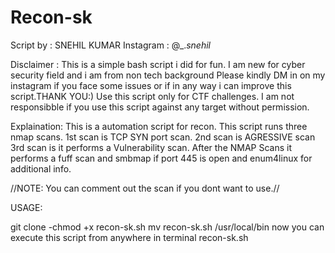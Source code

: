 # Recon-sk
Script by : SNEHIL KUMAR
Instagram : @_._snehil_


Disclaimer : This is a simple bash script i did for fun. I am new for cyber security field and i am from non tech background 
             Please kindly DM in on my instagram if you face some issues or if in any way i can improve this script.THANK YOU:)
             Use this script only for CTF challenges. I am not responsibble if you use this script against any target without permission.


Explaination: This is a automation script for recon. This script runs three nmap scans. 
             1st scan is  TCP SYN port scan. 
             2nd scan is AGRESSIVE scan 
             3rd scan is it performs a Vulnerability scan. 
             After the NMAP Scans it performs a fuff scan and smbmap if port 445 is open and enum4linux for additional info.
 
 //NOTE: You can comment out the scan if you dont want to use.//

USAGE:
   
git clone 
-chmod +x recon-sk.sh
mv recon-sk.sh /usr/local/bin
now you can execute this script from anywhere in terminal
recon-sk.sh <IP>
